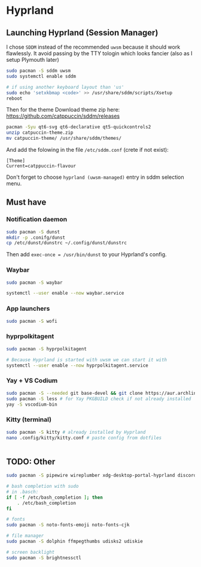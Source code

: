 # Hyprland

## Launching Hyprland (Session Manager)

I chose `SDDM` instead of the recommended `uwsm` because it should work flawlessly. It avoid passing by the TTY tologin which looks fancier (also as I setup Plymouth later)

```bash
sudo pacman -S sddm uwsm
sudo systemctl enable sddm

# if using another keyboard layout than 'us'
sudo echo 'setxkbmap <code>' >> /usr/share/sddm/scripts/Xsetup
reboot
```

Then for the theme
Download theme zip here: https://github.com/catppuccin/sddm/releases 

```bash
pacman -Syu qt6-svg qt6-declarative qt5-quickcontrols2
unzip catpuccin-theme.zip
mv catpuccin-theme/ /usr/share/sddm/themes/
```

And add the folowing in the file ``/etc/sddm.conf`` (crete if not exist):
```
[Theme]
Current=catppuccin-flavour
```

Don't forget to choose `hyprland (uwsm-managed)` entry in sddm selection menu.

## Must have

### Notification daemon

```bash
sudo pacman -S dunst
mkdir -p .conifg/dunst
cp /etc/dunst/dunstrc ~/.config/dunst/dunstrc
```

Then add `exec-once = /usr/bin/dunst` to your Hyprland's config.

### Waybar

```bash
sudo pacman -S waybar

systemctl --user enable --now waybar.service
```

### App launchers

```bash
sudo pacman -S wofi

```

### hyprpolkitagent

```bash
sudo pacman -S hyprpolkitagent

# Because Hyprland is started with uwsm we can start it with
systemctl --user enable --now hyprpolkitagent.service
```

### Yay + VS Codium
```bash
sudo pacman -S --needed git base-devel && git clone https://aur.archlinux.org/yay.git && cd yay && makepkg -si
sudo pacman -S less # for Yay PKGBUILD check if not already installed
yay -S vscodium-bin
```

### Kitty (terminal)
```bash
sudo pacman -S kitty # already installed by Hyprland
nano .config/kitty/kitty.conf # paste config from dotfiles
```

```bash

```

## TODO: Other

```bash
sudo pacman -S pipewire wireplumber xdg-desktop-portal-hyprland discord hyprpaper git zip unzip openssh docker docker-compose

# bash completion with sudo
# in .basch:
if [ -f /etc/bash_completion ]; then
    . /etc/bash_completion
fi

# fonts
sudo pacman -S noto-fonts-emoji noto-fonts-cjk

# file manager
sudo pacman -S dolphin ffmpegthumbs udisks2 udiskie

# screen backlight
sudo pacman -S brightnessctl
```
